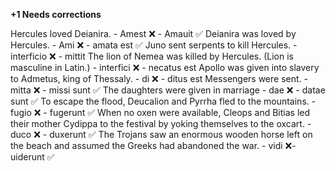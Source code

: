 **+1 Needs corrections**

Hercules loved Deianira. - Amest  ❌ - Amauit ✅
Deianira was loved by Hercules. - Ami ❌ - amata est ✅
Juno sent serpents to kill Hercules. - interficio ❌ - mittit
The lion of Nemea was killed by Hercules. (Lion is masculine in Latin.)  - interfici ❌ - necatus est
Apollo was given into slavery to Admetus, king of Thessaly. - di ❌ - ditus est 
Messengers were sent. - mitta ❌ - missi sunt ✅
The daughters were given in marriage - dae ❌ - datae sunt ✅
To escape the flood, Deucalion and Pyrrha fled to the mountains. - fugio ❌ - fugerunt  ✅
When no oxen were available, Cleops and Bitias led their mother Cydippa to the festival by yoking themselves to the oxcart. - duco ❌ - duxerunt ✅
The Trojans saw an enormous wooden horse left on the beach and assumed the Greeks had abandoned the war. - vidi ❌- uiderunt ✅
